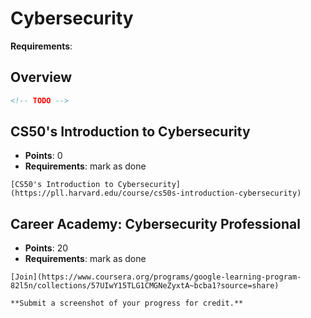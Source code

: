 # Cybersecurity

**Requirements**:

## Overview
```md
<!-- TODO -->
```

## CS50's Introduction to Cybersecurity
- **Points**: 0
- **Requirements**: mark as done
```
[CS50's Introduction to Cybersecurity](https://pll.harvard.edu/course/cs50s-introduction-cybersecurity)
```

## Career Academy: Cybersecurity Professional
- **Points**: 20
- **Requirements**: mark as done
```
[Join](https://www.coursera.org/programs/google-learning-program-82l5n/collections/57UIwY15TLG1CMGNeZyxtA~bcba1?source=share)

**Submit a screenshot of your progress for credit.**
```